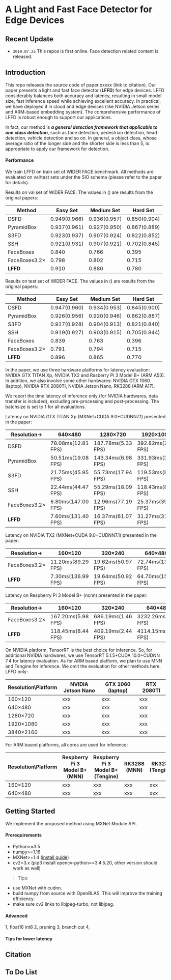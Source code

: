 # A Light and Fast Face Detector for Edge Devices

## Recent Update
* `2019.07.25` This repos is first online. Face detection related content is released.

## Introduction
This repo releases the source code of paper xxxxx (link to citation). Our paper presents a light and fast face detector (**LFFD**) for edge devices.
LFFD considerably balances both accuracy and latency, resulting in small model size, fast inference speed while achieving excellent accuracy. In
practical, we have deployed it in cloud and edge devices (like NVIDIA Jetson series and ARM-based embedding system). The comprehensive performance
of LFFD is robust enough to support our applications.

In fact, our method is **_a general detection framework that applicable to one class detection_**, such as face detection, pedestrian detection, 
head detection, vehicle detection and so on. In general, a object class, whose average ratio of the longer side and the shorter side is 
less than 5, is appropriate to apply our framework for detection.

#### Performance
We train LFFD on train set of WIDER FACE benchmark. All methods are evaluated on val/test sets under the SIO schema (please
refer to the paper for details).

Results on val set of WIDER FACE. The values in () are results from the original papers:

Method|Easy Set|Medium Set|Hard Set
------|--------|----------|--------
DSFD  |0.949(0.966)|0.936(0.957)|0.850(0.904)
PyramidBox|0.937(0.961)|0.927(0.950)|0.867(0.889)
S3FD  |0.923(0.937)|0.907(0.924)|0.822(0.852)
SSH   |0.921(0.931)|0.907(0.921)|0.702(0.845)
FaceBoxes|0.840    |0.766       |0.395
FaceBoxes3.2×|0.798|0.802       |0.715
**LFFD**|0.910     |0.880       |0.780

Results on test set of WIDER FACE. The values in () are results from the original papers:

Method|Easy Set|Medium Set|Hard Set
------|--------|----------|--------
DSFD  |0.947(0.960)|0.934(0.953)|0.845(0.900)
PyramidBox|0.926(0.956)|0.920(0.946)|0.862(0.887)
S3FD  |0.917(0.928)|0.904(0.913)|0.821(0.840)
SSH   |0.919(0.927)|0.903(0.915)|0.705(0.844)
FaceBoxes|0.839    |0.763       |0.396
FaceBoxes3.2×|0.791|0.794       |0.715
**LFFD**|0.896     |0.865       |0.770

In the paper, we use three hardware platforms for latency evaluation: NVIDIA GTX TITAN Xp, NVIDIA TX2 and 
Rasberry Pi 3 Model B+ (ARM A53). In addition, we also involve some other hardwares: NVIDIA GTX 1060 (laptop), 
NVIDIA RTX 2080TI, NVIDIA Jetson Nano, RK3288 (ARM A17).

We report the time latency of inference only (for NVIDIA hardwares, data transfer is included), excluding
pre-processing and post-processing. The batchsize is set to 1 for all evaluations.

Latency on NVIDIA GTX TITAN Xp (MXNet+CUDA 9.0+CUDNN7.1) presented in the paper:

Resolution->|640×480|1280×720|1920×1080|3840×2160
------------|-------|--------|---------|---------
DSFD|78.08ms(12.81 FPS)|187.78ms(5.33 FPS)|392.82ms(2.55 FPS)|1562.50ms(0.64 FPS)
PyramidBox|50.51ms(19.08 FPS)|143.34ms(6.98 FPS)|331.93ms(3.01 FPS)|1344.07ms(0.74 FPS)
S3FD|21.75ms(45.95 FPS)|55.73ms(17.94 FPS)|119.53ms(8.37 FPS)|471.31ms(2.21 FPS)
SSH|22.44ms(44.47 FPS)|55.29ms(18.09 FPS)|118.43ms(8.44 FPS)|463.10ms(2.16 FPS)
FaceBoxes3.2×|6.80ms(147.00 FPS)|12.96ms(77.19 FPS)|25.37ms(39.41 FPS)|111.98ms(8.93 FPS)
**LFFD**|7.60ms(131.40 FPS)|16.37ms(61.07 FPS)|31.27ms(31.98 FPS)|87.79ms(11.39 FPS)

Latency on NVIDIA TX2 (MXNet+CUDA 9.0+CUDNN7.1) presented in the paper:

Resolution->|160×120|320×240|640×480
------------|-------|--------|---------
FaceBoxes3.2×|11.20ms(89.29 FPS)|19.62ms(50.97 FPS)|72.74ms(13.75 FPS)
**LFFD**|7.30ms(136.99 FPS)|19.64ms(50.92 FPS)|64.70ms(15.46 FPS)

Latency on Respberry Pi 3 Model B+ (ncnn) presented in the paper:

Resolution->|160×120|320×240|640×480
------------|-------|--------|---------
FaceBoxes3.2×|167.20ms(5.98 FPS)|686.19ms(1.46 FPS)|3232.26ms(0.31 FPS)
**LFFD**|118.45ms(8.44 FPS)|409.19ms(2.44 FPS)|4114.15ms(0.24 FPS)

On NVIDIA platform, TensorRT is the best choice for inference. So, for additional NVIDIA hardwares, 
we use TensorRT 5.1.5+CUDA 10.0+CUDNN 7.4 for latency evaluation. As for ARM based platform, we plan 
to use MNN and Tengine for inference. We omit the evaluation for other methods here, LFFD only:

Resolution\\Platform |NVIDIA Jetson Nano |GTX 1060 (laptop) |RTX 2080TI
---------------------|-------------------|------------------|----------
160×120|xxx|xxx|xxx
640×480|xxx|xxx|xxx
1280×720|xxx|xxx|xxx
1920×1080|xxx|xxx|xxx
3840×2160|xxx|xxx|xxx

For ARM based platforms, all cores are used for inference:

Resolution\\Platform |Respberry Pi 3 Model B+ (MNN)|Respberry Pi 3 Model B+ (Tengine)|RK3288 (MNN)|RK3288 (Tengine)
---------------------|-------------------|------------------|----------|--------------
160×120|xxx|xxx|xxx|xxx
640×480|xxx|xxx|xxx|xxx


## Getting Started
We implement the proposed method using MXNet Module API.

#### Prerequirements
* Python>=3.5
* numpy>=1.16
* MXNet>=1.4 ([install guide](http://mxnet.incubator.apache.org/versions/master/install/index.html?platform=Linux&language=Python&processor=GPU))
* cv2=3.x (pip3 install opencv-python==3.4.5.20, other version should work as well)

> Tips: 
  * use MXNet with cudnn.
  * build numpy from source with OpenBLAS. This will improve the training efficiency.
  * make sure cv2 links to libjpeg-turbo, not libjpeg.

#### Advanced
1, float16 int8
2, pruning
3, branch cut
4, 

#### Tips for lower latency 

## Citation

## To Do List
